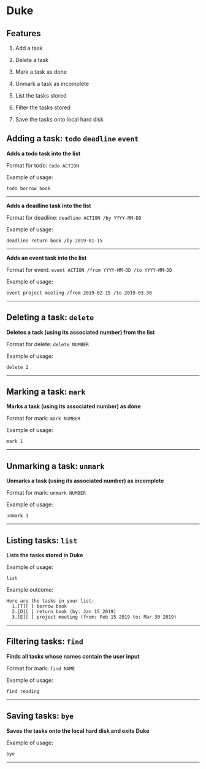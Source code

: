 # Duke

## Features

1. Add a task

2. Delete a task

3. Mark a task as done

4. Unmark a task as incomplete

5. List the tasks stored

6. Filter the tasks stored

7. Save the tasks onto local hard disk

## Adding a task: `todo` `deadline` `event`

**Adds a todo task into the list**

Format for todo: `todo ACTION`

Example of usage:

`todo borrow book`

****

**Adds a deadline task into the list**

Format for deadline: `deadline ACTION /by YYYY-MM-DD`

Example of usage:

`deadline return book /by 2019-01-15`

****

**Adds an event task into the list**

Format for event: `event ACTION /from YYYY-MM-DD /to YYYY-MM-DD`

Example of usage:

`event project meeting /from 2019-02-15 /to 2019-03-30`

****

## Deleting a task: `delete`

**Deletes a task (using its associated number) from the list**

Format for delete: `delete NUMBER`

Example of usage:

`delete 2`

****

## Marking a task: `mark`

**Marks a task (using its associated number) as done**

Format for mark: `mark NUMBER`

Example of usage:

`mark 1`

****

## Unmarking a task: `unmark`

**Unmarks a task (using its associated number) as incomplete**

Format for mark: `unmark NUMBER`

Example of usage:

`unmark 3`

****

## Listing tasks: `list`

**Lists the tasks stored in Duke**

Example of usage:

`list`

Example outcome:
```
Here are the tasks in your list:
  1.[T][ ] borrow book
  2.[D][ ] return book (by: Jan 15 2019)
  3.[E][ ] project meeting (from: Feb 15 2019 to: Mar 30 2019)
```

****

## Filtering tasks: `find`

**Finds all tasks whose names contain the user input**

Format for mark: `find NAME`

Example of usage:

`find reading`

****

## Saving tasks: `bye`

**Saves the tasks onto the local hard disk and exits Duke**

Example of usage:

`bye`

****

